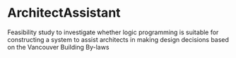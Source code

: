 # ArchitectAssistant
Feasibility study to investigate whether logic programming is suitable for constructing a system to assist architects in making design decisions based on the Vancouver Building By-laws
